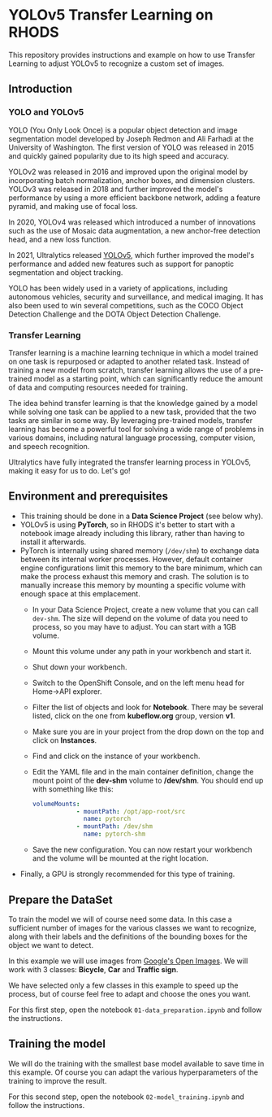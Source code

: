 # YOLOv5 Transfer Learning on RHODS

This repository provides instructions and example on how to use Transfer Learning to adjust YOLOv5 to recognize a custom set of images.

## Introduction

### YOLO and YOLOv5

YOLO (You Only Look Once) is a popular object detection and image segmentation model developed by Joseph Redmon and Ali Farhadi at the University of Washington. The first version of YOLO was released in 2015 and quickly gained popularity due to its high speed and accuracy.

YOLOv2 was released in 2016 and improved upon the original model by incorporating batch normalization, anchor boxes, and dimension clusters. YOLOv3 was released in 2018 and further improved the model's performance by using a more efficient backbone network, adding a feature pyramid, and making use of focal loss.

In 2020, YOLOv4 was released which introduced a number of innovations such as the use of Mosaic data augmentation, a new anchor-free detection head, and a new loss function.

In 2021, Ultralytics released [YOLOv5](https://github.com/ultralytics/yolov5/), which further improved the model's performance and added new features such as support for panoptic segmentation and object tracking.

YOLO has been widely used in a variety of applications, including autonomous vehicles, security and surveillance, and medical imaging. It has also been used to win several competitions, such as the COCO Object Detection Challenge and the DOTA Object Detection Challenge.

### Transfer Learning

Transfer learning is a machine learning technique in which a model trained on one task is repurposed or adapted to another related task. Instead of training a new model from scratch, transfer learning allows the use of a pre-trained model as a starting point, which can significantly reduce the amount of data and computing resources needed for training.

The idea behind transfer learning is that the knowledge gained by a model while solving one task can be applied to a new task, provided that the two tasks are similar in some way. By leveraging pre-trained models, transfer learning has become a powerful tool for solving a wide range of problems in various domains, including natural language processing, computer vision, and speech recognition.

Ultralytics have fully integrated the transfer learning process in YOLOv5, making it easy for us to do. Let's go!

## Environment and prerequisites

- This training should be done in a **Data Science Project** (see below why).
- YOLOv5 is using **PyTorch**, so in RHODS it's better to start with a notebook image already including this library, rather than having to install it afterwards.
- PyTorch is internally using shared memory (`/dev/shm`) to exchange data between its internal worker processes. However, default container engine configurations limit this memory to the bare minimum, which can make the process exhaust this memory and crash. The solution is to manually increase this memory by mounting a specific volume with enough space at this emplacement.
  - In your Data Science Project, create a new volume that you can call `dev-shm`. The size will depend on the volume of data you need to process, so you may have to adjust. You can start with a 1GB volume.
  - Mount this volume under any path in your workbench and start it.
  - Shut down your workbench.
  - Switch to the OpenShift Console, and on the left menu head for Home->API explorer.
  - Filter the list of objects and look for **Notebook**. There may be several listed, click on the one from **kubeflow.org** group, version **v1**.
  - Make sure you are in your project from the drop down on the top and click on **Instances**.
  - Find and click on the instance of your workbench.
  - Edit the YAML file and in the main container definition, change the mount point of the **dev-shm** volume to **/dev/shm**. You should end up with something like this:
  
    ```yaml
    volumeMounts:
                - mountPath: /opt/app-root/src
                  name: pytorch
                - mountPath: /dev/shm
                  name: pytorch-shm
    ```

  - Save the new configuration. You can now restart your workbench and the volume will be mounted at the right location.
- Finally, a GPU is strongly recommended for this type of training.

## Prepare the DataSet

To train the model we will of course need some data. In this case a sufficient number of images for the various classes we want to recognize, along with their labels and the definitions of the bounding boxes for the object we want to detect.

In this example we will use images from [Google's Open Images](https://storage.googleapis.com/openimages/web/index.html). We will work with 3 classes: **Bicycle**, **Car** and **Traffic sign**.

We have selected only a few classes in this example to speed up the process, but of course feel free to adapt and choose the ones you want.

For this first step, open the notebook `01-data_preparation.ipynb` and follow the instructions.

## Training the model

We will do the training with the smallest base model available to save time in this example. Of course you can adapt the various hyperparameters of the training to improve the result.

For this second step, open the notebook `02-model_training.ipynb` and follow the instructions.
